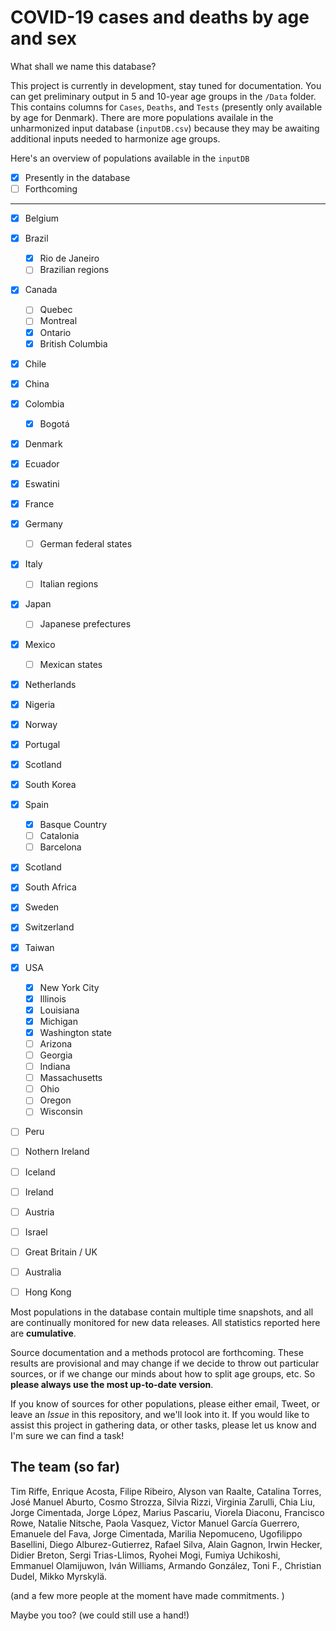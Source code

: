 # COVID-19 cases and deaths by age and sex

What shall we name this database?

This project is currently in development, stay tuned for documentation. You can get preliminary output in 5 and 10-year age groups in the `/Data` folder. This contains columns for `Cases`, `Deaths`, and `Tests` (presently only available by age for Denmark). There are more populations availale in the unharmonized input database (`inputDB.csv`) because they may be awaiting additional inputs needed to harmonize age groups.

Here's an overview of populations available in the `inputDB` 
- [x] Presently in the database
- [ ] Forthcoming
-------------------------------

- [x] Belgium 
- [x] Brazil    
  - [x] Rio de Janeiro
  - [ ] Brazilian regions
- [x] Canada  
  - [ ] Quebec
  - [ ] Montreal
  - [x] Ontario
  - [x] British Columbia
- [x] Chile
- [x] China       
- [x] Colombia   
  - [x] Bogotá
- [x] Denmark    
- [x] Ecuador     
- [x] Eswatini    
- [x] France     
- [x] Germany   
  - [ ] German federal states
- [x] Italy     
  - [ ] Italian regions
- [x] Japan
  - [ ] Japanese prefectures
- [x] Mexico     
  - [ ] Mexican states
- [x] Netherlands 
- [x] Nigeria
- [x] Norway
- [x] Portugal   
- [x] Scotland   
- [x] South Korea  
- [x] Spain  
  - [x] Basque Country
  - [ ] Catalonia
  - [ ] Barcelona
- [x] Scotland
- [x] South Africa
- [x] Sweden     
- [x] Switzerland
- [x] Taiwan
- [x] USA 
  - [x] New York City
  - [x] Illinois
  - [x] Louisiana
  - [x] Michigan
  - [x] Washington state
  - [ ] Arizona
  - [ ] Georgia
  - [ ] Indiana
  - [ ] Massachusetts
  - [ ] Ohio
  - [ ] Oregon
  - [ ] Wisconsin
- [ ] Peru
- [ ] Nothern Ireland
- [ ] Iceland
- [ ] Ireland
- [ ] Austria
- [ ] Israel
- [ ] Great Britain / UK
- [ ] Australia
- [ ] Hong Kong


Most populations in the database contain multiple time snapshots, and all are continually monitored for new data releases.  All statistics reported here are **cumulative**. 

Source documentation and a methods protocol are forthcoming. These results are provisional and may change if we decide to throw out particular sources, or if we change our minds about how to split age groups, etc. So **please always use the most up-to-date version**.

If you know of sources for other populations, please either email, Tweet, or leave an *Issue* in this repository, and we'll look into it. If you would like to assist this project in gathering data, or other tasks, please let us know and I'm sure we can find a task!

## The team (so far)
Tim Riffe, Enrique Acosta, Filipe Ribeiro, Alyson van Raalte, Catalina Torres, José Manuel Aburto, Cosmo Strozza, Silvia Rizzi, Virginia Zarulli, Chia Liu, Jorge Cimentada, Jorge López, Marius Pascariu, Viorela Diaconu, Francisco Rowe, Natalie Nitsche, Paola Vasquez, Victor Manuel García Guerrero, Emanuele del Fava, Jorge Cimentada, Marilia Nepomuceno, Ugofilippo Basellini, Diego Alburez-Gutierrez, Rafael Silva, Alain Gagnon, Irwin Hecker, Didier Breton, Sergi Trias-Llimos, Ryohei Mogi, Fumiya Uchikoshi, Emmanuel Olamijuwon, Iván Williams, Armando González, Toni F., Christian Dudel, Mikko Myrskylä.

(and a few more people at the moment have made commitments. )

Maybe you too? (we could still use a hand!)





